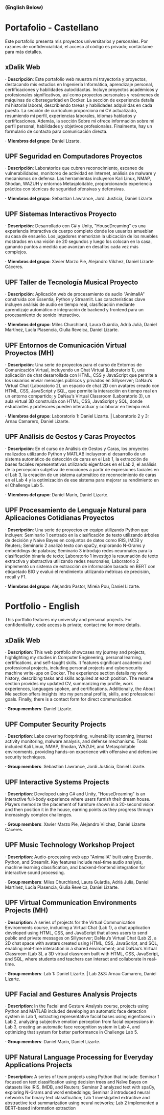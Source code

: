 ### (English Below)

# Portafolio - Castellano
Este portafolio presenta mis proyectos universitarios y personales. Por razones de confidencialidad, el acceso al código es privado; contáctame para más detalles.  

## **xDalik Web**
· **Descripción**: Este portafolio web muestra mi trayectoria y proyectos, destacando mis estudios en Ingeniería Informática, aprendizaje personal, certificaciones y habilidades autodidactas. Incluye proyectos académicos y profesionales significativos, así como proyectos personales y resúmenes de máquinas de ciberseguridad en Docker. La sección de experiencia detalla mi historial laboral, describiendo tareas y habilidades adquiridas en cada puesto. La sección de currículum proporciona mi CV actualizado, resumiendo mi perfil, experiencias laborales, idiomas hablados y certificaciones. Además, la sección Sobre mí ofrece información sobre mi perfil personal, habilidades y objetivos profesionales. Finalmente, hay un formulario de contacto para comunicación directa.  

· **Miembros del grupo**: Daniel Lizarte.  

## **UPF Seguridad en Computadores Proyectos**
· **Descripción**: Laboratorios que cubren reconocimiento, escaneo de vulnerabilidades, monitoreo de actividad en Internet, análisis de malware y mecanismos de defensa. Las herramientas incluyeron Kali Linux, NMAP, Shodan, WAZUH y entornos Metasploitable, proporcionando experiencia práctica con técnicas de seguridad ofensivas y defensivas.  

· **Miembros del grupo**: Sebastian Lawrance, Jordi Justicia, Daniel Lizarte.  

## **UPF Sistemas Interactivos Proyecto**
· **Descripción**: Desarrollado con C# y Unity, "HouseDreaming" es una experiencia interactiva de cuerpo completo donde los usuarios amueblan su casa de ensueño. Los jugadores memorizan la ubicación de los muebles mostrados en una visión de 20 segundos y luego los colocan en la casa, ganando puntos a medida que avanzan en desafíos cada vez más complejos.  

· **Miembros del grupo**: Xavier Marzo Pie, Alejandro Vilchez, Daniel Lizarte Cáceres.  

## **UPF Taller de Tecnología Musical Proyecto**
· **Descripción**: Aplicación web de procesamiento de audio "AnimalIA" construida con Essentia, Python y Streamlit. Las características clave incluyen análisis de audio en tiempo real, clasificación mediante aprendizaje automático e integración de backend y frontend para un procesamiento de sonido interactivo.  

· **Miembros del grupo**: Miles Churchland, Laura Guàrdia, Adrià Julià, Daniel Martínez, Lucía Plasencia, Giulia Reveica, Daniel Lizarte.  

## **UPF Entornos de Comunicación Virtual Proyectos (MH)**
· **Descripción**: Una serie de proyectos para el curso de Entornos de Comunicación Virtual, incluyendo un Chat Virtual (Laboratorio 1), una aplicación de chat desarrollada con HTML, CSS y JavaScript que permite a los usuarios enviar mensajes públicos y privados en Sillyserver; DaNau’s Virtual Chat (Laboratorio 2), un espacio de chat 2D con avatares creado con HTML, CSS, JavaScript y SQL, que permite la interacción en tiempo real en un entorno compartido; y DaNau’s Virtual Classroom (Laboratorio 3), un aula virtual 3D construida con HTML, CSS, JavaScript y SQL, donde estudiantes y profesores pueden interactuar y colaborar en tiempo real.  

· **Miembros del grupo**: Laboratorio 1: Daniel Lizarte. | Laboratorio 2 y 3: Arnau Camarero, Daniel Lizarte.  

## **UPF Análisis de Gestos y Caras Proyectos**
· **Descripción**: En el curso de Análisis de Gestos y Caras, los proyectos realizados utilizando Python y MATLAB incluyeron el desarrollo de un sistema automático de detección de caras en el Lab 1, la extracción de bases faciales representativas utilizando eigenfaces en el Lab 2, el análisis de la percepción subjetiva de emociones a partir de expresiones faciales en el Lab 3, la creación de un sistema automático de reconocimiento de caras en el Lab 4 y la optimización de ese sistema para mejorar su rendimiento en el Challenge Lab 5.  

· **Miembros del grupo**: Daniel Marín, Daniel Lizarte.  

## **UPF Procesamiento de Lenguaje Natural para Aplicaciones Cotidianas Proyectos**
· **Descripción**: Una serie de proyectos en equipo utilizando Python que incluyen: Seminario 1 centrado en la clasificación de texto utilizando árboles de decisión y Naïve Bayes en conjuntos de datos como IRIS, IMDB y Reuters; Seminario 2 analizó texto con spaCy, explorando N-Grams y embeddings de palabras; Seminario 3 introdujo redes neuronales para la clasificación binaria de texto; Laboratorio 1 investigó la resumación de texto extractiva y abstractiva utilizando redes neuronales; Laboratorio 2 implementó un sistema de extracción de información basado en BERT con etiquetado BIO y evaluó el rendimiento utilizando métricas de precisión, recall y F1.  

· **Miembros del grupo**: Alejandro Pastor, Mireia Pou, Daniel Lizarte.  

# Portfolio - English
This portfolio features my university and personal projects. For confidentiality, code access is private; contact me for more details.  

## **xDalik Web**
· **Description**: This web portfolio showcases my journey and projects, highlighting my studies in Computer Engineering, personal learning, certifications, and self-taught skills. It features significant academic and professional projects, including personal projects and cybersecurity machine write-ups on Docker. The experience section details my work history, describing tasks and skills acquired at each position. The resume section provides my updated CV, summarizing my profile, work experiences, languages spoken, and certifications. Additionally, the About Me section offers insights into my personal profile, skills, and professional goals. Finally, there is a contact form for direct communication.  

· **Group members**: Daniel Lizarte.  

## **UPF Computer Security Projects**
· **Description**: Labs covering footprinting, vulnerability scanning, internet activity monitoring, malware analysis, and defense mechanisms. Tools included Kali Linux, NMAP, Shodan, WAZUH, and Metasploitable environments, providing hands-on experience with offensive and defensive security techniques.  

· **Group members**: Sebastian Lawrance, Jordi Justicia, Daniel Lizarte.  

## **UPF Interactive Systems Projects**
· **Description**: Developed using C# and Unity, "HouseDreaming" is an interactive full-body experience where users furnish their dream house. Players memorize the placement of furniture shown in a 20-second vision and then position it in the house, earning points as they progress through increasingly complex challenges.  

· **Group members**: Xavier Marzo Pie, Alejandro Vilchez, Daniel Lizarte Cáceres.  

## **UPF Music Technology Workshop Project**
· **Description**: Audio-processing web app "AnimalIA" built using Essentia, Python, and Streamlit. Key features include real-time audio analysis, machine learning classification, and backend-frontend integration for interactive sound processing.  

· **Group members**: Miles Churchland, Laura Guàrdia, Adrià Julià, Daniel Martínez, Lucía Plasencia, Giulia Reveica, Daniel Lizarte.  

## **UPF Virtual Communication Environments Projects (MH)**
· **Description**: A series of projects for the Virtual Communication Environments course, including a Virtual Chat (Lab 1), a chat application developed using HTML, CSS, and JavaScript that allows users to send public and private messages on Sillyserver; DaNau’s Virtual Chat (Lab 2), a 2D chat space with avatars created using HTML, CSS, JavaScript, and SQL, enabling real-time interaction in a shared environment; and DaNau’s Virtual Classroom (Lab 3), a 3D virtual classroom built with HTML, CSS, JavaScript, and SQL, where students and teachers can interact and collaborate in real-time.  

· **Group members**: Lab 1: Daniel Lizarte. | Lab 2&3: Arnau Camarero, Daniel Lizarte.  

## **UPF Facial and Gestures Analysis Projects**
· **Description**: In the Facial and Gesture Analysis course, projects using Python and MATLAB included developing an automatic face detection system in Lab 1, extracting representative facial bases using eigenfaces in Lab 2, analyzing subjective emotion perception from facial expressions in Lab 3, creating an automatic face recognition system in Lab 4, and optimizing that system for better performance in Challenge Lab 5.  

· **Group members**: Daniel Marín, Daniel Lizarte.  

## **UPF Natural Language Processing for Everyday Applications Projects**
· **Description**: A series of team projects using Python that include: Seminar 1 focused on text classification using decision trees and Naïve Bayes on datasets like IRIS, IMDB, and Reuters; Seminar 2 analyzed text with spaCy, exploring N-Grams and word embeddings; Seminar 3 introduced neural networks for binary text classification; Lab 1 investigated extractive and abstractive text summarization using neural networks; Lab 2 implemented a BERT-based information extraction
